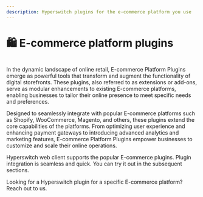 ```yaml
---
description: Hyperswitch plugins for the e-commerce platform you use
---
```


# 🛍️ E-commerce platform plugins

<figure><picture><source srcset="../../.gitbook/assets/eCommerceDark.jpg" media="(prefers-color-scheme: dark)"><img src="../../.gitbook/assets/image (115).png" alt=""></picture><figcaption></figcaption></figure>

In the dynamic landscape of online retail, E-commerce Platform Plugins emerge as powerful tools that transform and augment the functionality of digital storefronts. These plugins, also referred to as extensions or add-ons, serve as modular enhancements to existing E-commerce platforms, enabling businesses to tailor their online presence to meet specific needs and preferences.

Designed to seamlessly integrate with popular E-commerce platforms such as Shopify, WooCommerce, Magento, and others, these plugins extend the core capabilities of the platforms. From optimizing user experience and enhancing payment gateways to introducing advanced analytics and marketing features, E-commerce Platform Plugins empower businesses to customize and scale their online operations.

Hyperswitch web client supports the popular E-commerce plugins. Plugin integration is seamless and quick. You can try it out in the subsequent sections.

Looking for a Hyperswitch plugin for a specific E-commerce platform? Reach out to us.
